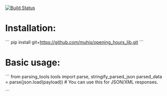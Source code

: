 [![Build Status](https://travis-ci.com/muhis/opening_hours_lib.svg?branch=master)](https://travis-ci.com/muhis/opening_hours_lib)

# Installation:
´´´
pip install git+https://github.com/muhis/opening_hours_lib.git
´´´

# Basic usage:
´´´
from parsing_tools.tools import parse, stringify_parsed_json
parsed_data = parse(json.load(payload)) # You can use this for JSON/XML responses.

´´´
